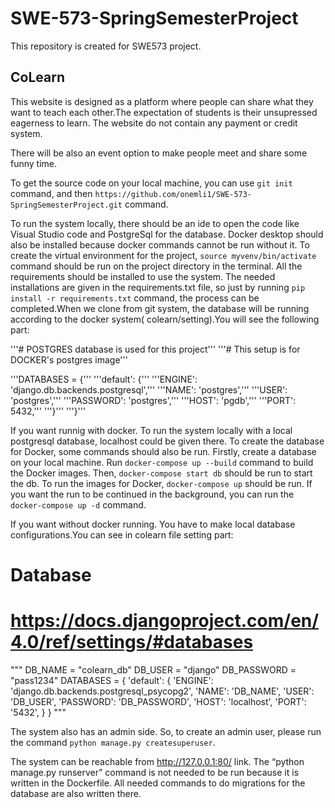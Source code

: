 # SWE-573-SpringSemesterProject
This repository is created for SWE573 project.
## CoLearn

This website is designed as a platform where people can share what they want to teach each other.The expectation of students is their unsupressed eagerness to learn.
The website do not contain any payment or credit system.

There will be also an event option to make people meet and share some funny time.

To get the source code on your local machine, you can use 
```git init``` command, and then ```https://github.com/onemli1/SWE-573-SpringSemesterProject.git``` command.

To run the system locally, there should be an ide to open the code like Visual Studio code and PostgreSql for the database. Docker desktop should also be installed because docker commands cannot be run without it. To create the virtual environment for the project, ```source myvenv/bin/activate``` command should be run on the project directory in the terminal. All the requirements should be installed to use the system. The needed installations are given in the requirements.txt file, so just by running ```pip install -r requirements.txt``` command, the process can be completed.When we clone from git system, the database will be running according to the docker system( colearn/setting).You will see the following part:

'''# POSTGRES database is used for this project'''
'''# This setup is for DOCKER's postgres image'''


'''DATABASES = {'''
    '''default': {'''
       '''ENGINE': 'django.db.backends.postgresql','''
       '''NAME': 'postgres','''
       '''USER': 'postgres','''
       '''PASSWORD': 'postgres','''
       '''HOST': 'pgdb','''
       '''PORT': 5432,'''
    '''}'''
'''}'''

If you want runnig with docker. To run the system locally with a local postgresql database, localhost could be given there. To create the database for Docker, some commands should also be run. Firstly, create a database on your local machine. Run ```docker-compose up --build``` command to build the Docker images. Then, ```docker-compose start db``` should be run to start the db. To run the images for Docker, ```docker-compose up``` should be run. If you want the run to be continued in the background, you can run the ```docker-compose up -d``` command. 

If you want without docker running. You have to make local database configurations.You can see in colearn file setting part:

# Database
# https://docs.djangoproject.com/en/4.0/ref/settings/#databases

"""
DB_NAME = "colearn_db"
DB_USER = "django"
DB_PASSWORD = "pass1234"
DATABASES = {
    'default': {
        'ENGINE': 'django.db.backends.postgresql_psycopg2',
        'NAME': 'DB_NAME',
        'USER': 'DB_USER',
        'PASSWORD': 'DB_PASSWORD',
        'HOST': 'localhost',
        'PORT': '5432',
    }
}
"""



The system also has an admin side. So, to create an admin user, please run the command ```python manage.py createsuperuser```.

The system can be reachable from http://127.0.0.1:80/ link. The “python manage.py runserver” command is not needed to be run because it is written in the Dockerfile. All needed commands to do migrations for the database are also written there.
